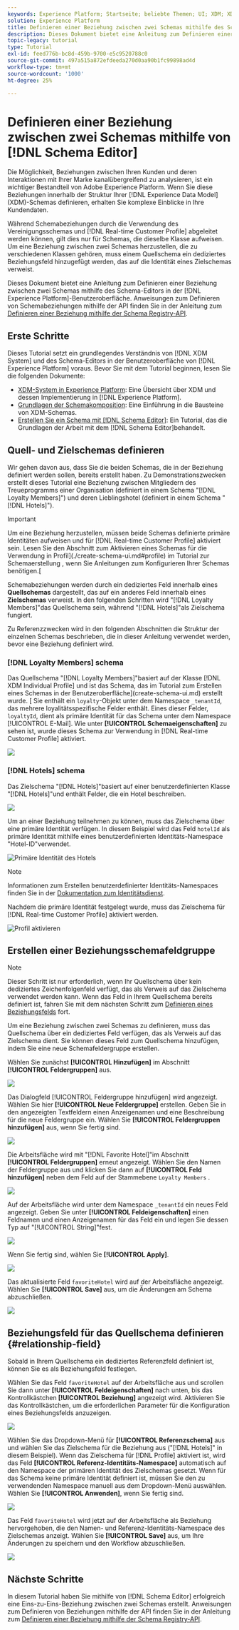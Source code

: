 ```yaml
---
keywords: Experience Platform; Startseite; beliebte Themen; UI; XDM; XDM; XDM-System; Experience-Datenmodell; Experience-Datenmodell; Experience-Datenmodell; Datenmodell; Datenmodell; Schema-Editor; Schema; Schema; Schemas; Erstellen; Beziehung; Beziehung; Referenz; Referenz;
solution: Experience Platform
title: Definieren einer Beziehung zwischen zwei Schemas mithilfe des Schema-Editors
description: Dieses Dokument bietet eine Anleitung zum Definieren einer Beziehung zwischen zwei Schemas mithilfe des Schema-Editors in der Experience Platform-Benutzeroberfläche.
topic-legacy: tutorial
type: Tutorial
exl-id: feed776b-bc8d-459b-9700-e5c9520788c0
source-git-commit: 497a515a872efdeeda270d0aa90b1fc99898ad4d
workflow-type: tm+mt
source-wordcount: '1000'
ht-degree: 25%

---
```


# Definieren einer Beziehung zwischen zwei Schemas mithilfe von [!DNL Schema Editor]

Die Möglichkeit, Beziehungen zwischen Ihren Kunden und deren Interaktionen mit Ihrer Marke kanalübergreifend zu analysieren, ist ein wichtiger Bestandteil von Adobe Experience Platform. Wenn Sie diese Beziehungen innerhalb der Struktur Ihrer [!DNL Experience Data Model] (XDM)-Schemas definieren, erhalten Sie komplexe Einblicke in Ihre Kundendaten.

Während Schemabeziehungen durch die Verwendung des Vereinigungsschemas und [!DNL Real-time Customer Profile] abgeleitet werden können, gilt dies nur für Schemas, die dieselbe Klasse aufweisen. Um eine Beziehung zwischen zwei Schemas herzustellen, die zu verschiedenen Klassen gehören, muss einem Quellschema ein dediziertes Beziehungsfeld hinzugefügt werden, das auf die Identität eines Zielschemas verweist.

Dieses Dokument bietet eine Anleitung zum Definieren einer Beziehung zwischen zwei Schemas mithilfe des Schema-Editors in der [!DNL Experience Platform]-Benutzeroberfläche. Anweisungen zum Definieren von Schemabeziehungen mithilfe der API finden Sie in der Anleitung zum [Definieren einer Beziehung mithilfe der Schema Registry-API](relationship-api.md).

## Erste Schritte

Dieses Tutorial setzt ein grundlegendes Verständnis von [!DNL XDM System] und des Schema-Editors in der Benutzeroberfläche von [!DNL Experience Platform] voraus. Bevor Sie mit dem Tutorial beginnen, lesen Sie die folgenden Dokumente:

* [XDM-System in Experience Platform](../home.md): Eine Übersicht über XDM und dessen Implementierung in  [!DNL Experience Platform].
* [Grundlagen der Schemakomposition](../schema/composition.md): Eine Einführung in die Bausteine von XDM-Schemas.
* [Erstellen Sie ein Schema mit [!DNL Schema Editor]](create-schema-ui.md): Ein Tutorial, das die Grundlagen der Arbeit mit dem  [!DNL Schema Editor]behandelt.

## Quell- und Zielschemas definieren

Wir gehen davon aus, dass Sie die beiden Schemas, die in der Beziehung definiert werden sollen, bereits erstellt haben. Zu Demonstrationszwecken erstellt dieses Tutorial eine Beziehung zwischen Mitgliedern des Treueprogramms einer Organisation (definiert in einem Schema &quot;[!DNL Loyalty Members]&quot;) und deren Lieblingshotel (definiert in einem Schema &quot;[!DNL Hotels]&quot;).

>[!IMPORTANT]
>
>Um eine Beziehung herzustellen, müssen beide Schemas definierte primäre Identitäten aufweisen und für [!DNL Real-time Customer Profile] aktiviert sein. Lesen Sie den Abschnitt zum Aktivieren eines Schemas für die Verwendung in Profil](./create-schema-ui.md#profile) im Tutorial zur Schemaerstellung , wenn Sie Anleitungen zum Konfigurieren Ihrer Schemas benötigen.[

Schemabeziehungen werden durch ein dediziertes Feld innerhalb eines **Quellschemas** dargestellt, das auf ein anderes Feld innerhalb eines **Zielschemas** verweist. In den folgenden Schritten wird &quot;[!DNL Loyalty Members]&quot;das Quellschema sein, während &quot;[!DNL Hotels]&quot;als Zielschema fungiert.

Zu Referenzzwecken wird in den folgenden Abschnitten die Struktur der einzelnen Schemas beschrieben, die in dieser Anleitung verwendet werden, bevor eine Beziehung definiert wird.

### [!DNL Loyalty Members] schema

Das Quellschema &quot;[!DNL Loyalty Members]&quot;basiert auf der Klasse [!DNL XDM Individual Profile] und ist das Schema, das im Tutorial zum Erstellen eines Schemas in der Benutzeroberfläche](create-schema-ui.md) erstellt wurde. [ Sie enthält ein `loyalty`-Objekt unter dem Namespace `_tenantId`, das mehrere loyalitätsspezifische Felder enthält. Eines dieser Felder, `loyaltyId`, dient als primäre Identität für das Schema unter dem Namespace [!UICONTROL E-Mail]. Wie unter **[!UICONTROL Schemaeigenschaften]** zu sehen ist, wurde dieses Schema zur Verwendung in [!DNL Real-time Customer Profile] aktiviert.

![](../images/tutorials/relationship/loyalty-members.png)

### [!DNL Hotels] schema

Das Zielschema &quot;[!DNL Hotels]&quot;basiert auf einer benutzerdefinierten Klasse &quot;[!DNL Hotels]&quot;und enthält Felder, die ein Hotel beschreiben.

![](../images/tutorials/relationship/hotels.png)

Um an einer Beziehung teilnehmen zu können, muss das Zielschema über eine primäre Identität verfügen. In diesem Beispiel wird das Feld `hotelId` als primäre Identität mithilfe eines benutzerdefinierten Identitäts-Namespace &quot;Hotel-ID&quot;verwendet.

![Primäre Identität des Hotels](../images/tutorials/relationship/hotel-identity.png)

>[!NOTE]
>
>Informationen zum Erstellen benutzerdefinierter Identitäts-Namespaces finden Sie in der [Dokumentation zum Identitätsdienst](../../identity-service/namespaces.md#manage-namespaces).

Nachdem die primäre Identität festgelegt wurde, muss das Zielschema für [!DNL Real-time Customer Profile] aktiviert werden.

![Profil aktivieren](../images/tutorials/relationship/hotel-profile.png)

## Erstellen einer Beziehungsschemafeldgruppe

>[!NOTE]
>
>Dieser Schritt ist nur erforderlich, wenn Ihr Quellschema über kein dediziertes Zeichenfolgenfeld verfügt, das als Verweis auf das Zielschema verwendet werden kann. Wenn das Feld in Ihrem Quellschema bereits definiert ist, fahren Sie mit dem nächsten Schritt zum [Definieren eines Beziehungsfelds](#relationship-field) fort.

Um eine Beziehung zwischen zwei Schemas zu definieren, muss das Quellschema über ein dediziertes Feld verfügen, das als Verweis auf das Zielschema dient. Sie können dieses Feld zum Quellschema hinzufügen, indem Sie eine neue Schemafeldergruppe erstellen.

Wählen Sie zunächst **[!UICONTROL Hinzufügen]** im Abschnitt **[!UICONTROL Feldergruppen]** aus.

![](../images/tutorials/relationship/loyalty-add-field-group.png)

Das Dialogfeld [!UICONTROL Feldergruppe hinzufügen] wird angezeigt. Wählen Sie hier **[!UICONTROL Neue Feldergruppe]** erstellen. Geben Sie in den angezeigten Textfeldern einen Anzeigenamen und eine Beschreibung für die neue Feldergruppe ein. Wählen Sie **[!UICONTROL Feldergruppen hinzufügen]** aus, wenn Sie fertig sind.

![](../images/tutorials/relationship/create-field-group.png)

Die Arbeitsfläche wird mit &quot;[!DNL Favorite Hotel]&quot;im Abschnitt **[!UICONTROL Feldergruppen]** erneut angezeigt. Wählen Sie den Namen der Feldergruppe aus und klicken Sie dann auf **[!UICONTROL Feld hinzufügen]** neben dem Feld auf der Stammebene `Loyalty Members` .

![](../images/tutorials/relationship/loyalty-add-field.png)

Auf der Arbeitsfläche wird unter dem Namespace `_tenantId` ein neues Feld angezeigt. Geben Sie unter **[!UICONTROL Feldeigenschaften]** einen Feldnamen und einen Anzeigenamen für das Feld ein und legen Sie dessen Typ auf &quot;[!UICONTROL String]&quot;fest.

![](../images/tutorials/relationship/relationship-field-details.png)

Wenn Sie fertig sind, wählen Sie **[!UICONTROL Apply]**.

![](../images/tutorials/relationship/relationship-field-apply.png)

Das aktualisierte Feld `favoriteHotel` wird auf der Arbeitsfläche angezeigt. Wählen Sie **[!UICONTROL Save]** aus, um die Änderungen am Schema abzuschließen.

![](../images/tutorials/relationship/relationship-field-save.png)

## Beziehungsfeld für das Quellschema definieren {#relationship-field}

Sobald in Ihrem Quellschema ein dediziertes Referenzfeld definiert ist, können Sie es als Beziehungsfeld festlegen.

Wählen Sie das Feld `favoriteHotel` auf der Arbeitsfläche aus und scrollen Sie dann unter **[!UICONTROL Feldeigenschaften]** nach unten, bis das Kontrollkästchen **[!UICONTROL Beziehung]** angezeigt wird. Aktivieren Sie das Kontrollkästchen, um die erforderlichen Parameter für die Konfiguration eines Beziehungsfelds anzuzeigen.

![](../images/tutorials/relationship/relationship-checkbox.png)

Wählen Sie das Dropdown-Menü für **[!UICONTROL Referenzschema]** aus und wählen Sie das Zielschema für die Beziehung aus (&quot;[!DNL Hotels]&quot; in diesem Beispiel). Wenn das Zielschema für [!DNL Profile] aktiviert ist, wird das Feld **[!UICONTROL Referenz-Identitäts-Namespace]** automatisch auf den Namespace der primären Identität des Zielschemas gesetzt. Wenn für das Schema keine primäre Identität definiert ist, müssen Sie den zu verwendenden Namespace manuell aus dem Dropdown-Menü auswählen. Wählen Sie **[!UICONTROL Anwenden]**, wenn Sie fertig sind.

![](../images/tutorials/relationship/reference-schema-id-namespace.png)

Das Feld `favoriteHotel` wird jetzt auf der Arbeitsfläche als Beziehung hervorgehoben, die den Namen- und Referenz-Identitäts-Namespace des Zielschemas anzeigt. Wählen Sie **[!UICONTROL Save]** aus, um Ihre Änderungen zu speichern und den Workflow abzuschließen.

![](../images/tutorials/relationship/relationship-save.png)

## Nächste Schritte

In diesem Tutorial haben Sie mithilfe von [!DNL Schema Editor] erfolgreich eine Eins-zu-Eins-Beziehung zwischen zwei Schemas erstellt. Anweisungen zum Definieren von Beziehungen mithilfe der API finden Sie in der Anleitung zum [Definieren einer Beziehung mithilfe der Schema Registry-API](relationship-api.md).
